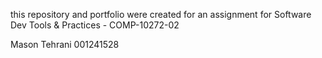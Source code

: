 this repository and portfolio were created for an assignment for Software Dev Tools & Practices - COMP-10272-02

Mason Tehrani
001241528
